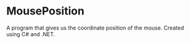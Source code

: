 # MousePosition
A program that gives us the coordinate position of the mouse. Created using C# and .NET.
